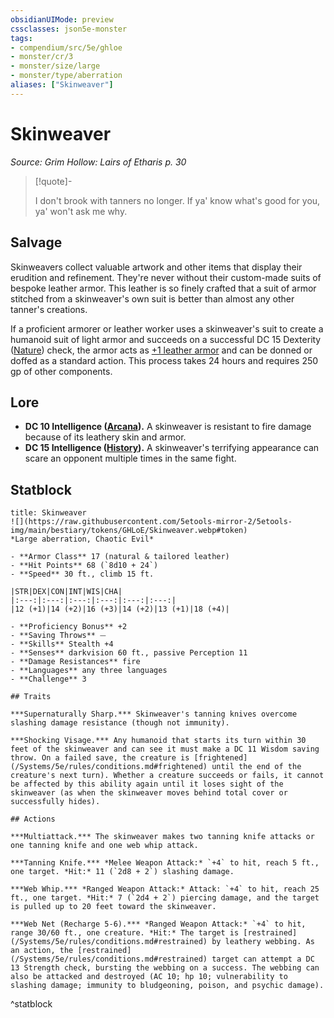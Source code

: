 ```yaml
---
obsidianUIMode: preview
cssclasses: json5e-monster
tags:
- compendium/src/5e/ghloe
- monster/cr/3
- monster/size/large
- monster/type/aberration
aliases: ["Skinweaver"]
---
```

# Skinweaver
*Source: Grim Hollow: Lairs of Etharis p. 30*  

> [!quote]-  
> 
> I don't brook with tanners no longer. If ya' know what's good for you, ya' won't ask me why.

## Salvage

Skinweavers collect valuable artwork and other items that display their erudition and refinement. They're never without their custom-made suits of bespoke leather armor. This leather is so finely crafted that a suit of armor stitched from a skinweaver's own suit is better than almost any other tanner's creations.

If a proficient armorer or leather worker uses a skinweaver's suit to create a humanoid suit of light armor and succeeds on a successful DC 15 Dexterity ([Nature](/Systems/5e/rules/skills.md#Nature)) check, the armor acts as [+1 leather armor](/Systems/5e/items/1-armor.md) and can be donned or doffed as a standard action. This process takes 24 hours and requires 250 gp of other components.

## Lore

- **DC 10 Intelligence ([Arcana](/Systems/5e/rules/skills.md#Arcana)).** A skinweaver is resistant to fire damage because of its leathery skin and armor.  
- **DC 15 Intelligence ([History](/Systems/5e/rules/skills.md#History)).** A skinweaver's terrifying appearance can scare an opponent multiple times in the same fight.  

## Statblock

```ad-statblock
title: Skinweaver
![](https://raw.githubusercontent.com/5etools-mirror-2/5etools-img/main/bestiary/tokens/GHLoE/Skinweaver.webp#token)
*Large aberration, Chaotic Evil*

- **Armor Class** 17 (natural & tailored leather)
- **Hit Points** 68 (`8d10 + 24`)
- **Speed** 30 ft., climb 15 ft.

|STR|DEX|CON|INT|WIS|CHA|
|:---:|:---:|:---:|:---:|:---:|:---:|
|12 (+1)|14 (+2)|16 (+3)|14 (+2)|13 (+1)|18 (+4)|

- **Proficiency Bonus** +2
- **Saving Throws** ⏤
- **Skills** Stealth +4
- **Senses** darkvision 60 ft., passive Perception 11
- **Damage Resistances** fire
- **Languages** any three languages
- **Challenge** 3

## Traits

***Supernaturally Sharp.*** Skinweaver's tanning knives overcome slashing damage resistance (though not immunity).

***Shocking Visage.*** Any humanoid that starts its turn within 30 feet of the skinweaver and can see it must make a DC 11 Wisdom saving throw. On a failed save, the creature is [frightened](/Systems/5e/rules/conditions.md#frightened) until the end of the creature's next turn). Whether a creature succeeds or fails, it cannot be affected by this ability again until it loses sight of the skinweaver (as when the skinweaver moves behind total cover or successfully hides).

## Actions

***Multiattack.*** The skinweaver makes two tanning knife attacks or one tanning knife and one web whip attack.

***Tanning Knife.*** *Melee Weapon Attack:* `+4` to hit, reach 5 ft., one target. *Hit:* 11 (`2d8 + 2`) slashing damage.

***Web Whip.*** *Ranged Weapon Attack:* Attack: `+4` to hit, reach 25 ft., one target. *Hit:* 7 (`2d4 + 2`) piercing damage, and the target is pulled up to 20 feet toward the skinweaver.

***Web Net (Recharge 5-6).*** *Ranged Weapon Attack:* `+4` to hit, range 30/60 ft., one creature. *Hit:* The target is [restrained](/Systems/5e/rules/conditions.md#restrained) by leathery webbing. As an action, the [restrained](/Systems/5e/rules/conditions.md#restrained) target can attempt a DC 13 Strength check, bursting the webbing on a success. The webbing can also be attacked and destroyed (AC 10; hp 10; vulnerability to slashing damage; immunity to bludgeoning, poison, and psychic damage).
```
^statblock